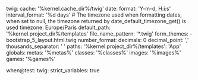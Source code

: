 twig:
    cache:                      '%kernel.cache_dir%/twig'
    date:
        format:                 'Y-m-d, H:i:s'
        interval_format:        '%d days'
        # The timezone used when formatting dates, when set to null, the timezone returned by date_default_timezone_get() is used
        timezone:               Europe/Paris
    default_path:               '%kernel.project_dir%/templates'
    file_name_pattern:          '*.twig'
    form_themes:
        - bootstrap_5_layout.html.twig
    number_format:
        decimals:               0
        decimal_point:          ','
        thousands_separator:    ' '
    paths:
        '%kernel.project_dir%/templates': 'App'
    globals:
        metas:   '%metas%'
        classes: '%classes%'
        images:  '%images%'
        games:   '%games%'

when@test:
    twig:
        strict_variables: true
